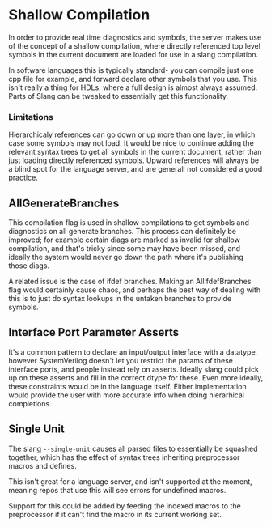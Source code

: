 # Shallow Compilation

In order to provide real time diagnostics and symbols, the server makes use of the concept of a shallow compilation, where directly referenced top level symbols in the current document are loaded for use in a slang compilation.

In software languages this is typically standard- you can compile just one cpp file for example, and forward declare other symbols that you use.
This isn't really a thing for HDLs, where a full design is almost always assumed. Parts of Slang can be tweaked to essentially get this functionality.

### Limitations

Hierarchicaly references can go down or up more than one layer, in which case some symbols may not load. It would be nice to continue adding the relevant syntax trees to get all symbols in the current document, rather than just loading directly referenced symbols. Upward references will always be a blind spot for the language server, and are generall not considered a good practice.

## AllGenerateBranches

This compilation flag is used in shallow compilations to get symbols and diagnostics on all generate branches. This process can definitely be improved; for example certain diags are marked as invalid for shallow compilation, and that's tricky since some may have been missed, and ideally the system would never go down the path where it's publishing those diags.

A related issue is the case of ifdef branches. Making an AllIfdefBranches flag would certainly cause chaos, and perhaps the best way of dealing with this is to just do syntax lookups in the untaken branches to provide symbols.

## Interface Port Parameter Asserts

It's a common pattern to declare an input/output interface with a datatype, however SystemVerilog doesn't let you restrict the params of these interface ports, and people instead rely on asserts. Ideally slang could pick up on these asserts and fill in the correct dtype for these. Even more ideally, these constraints would be in the language itself. Either implementation would provide the user with more accurate info when doing hierarhical completions.

## Single Unit

The slang `--single-unit` causes all parsed files to essentially be squashed together, which has the effect of syntax trees inheriting preprocessor macros and defines.

This isn't great for a language server, and isn't supported at the moment, meaning repos that use this will see errors for undefined macros.

Support for this could be added by feeding the indexed macros to the preprocessor if it can't find the macro in its current working set.
